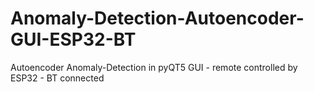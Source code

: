 # Anomaly-Detection-Autoencoder-GUI-ESP32-BT
Autoencoder Anomaly-Detection in pyQT5 GUI - remote controlled by ESP32 - BT connected
